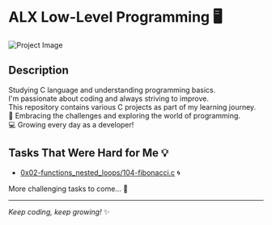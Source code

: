 # ALX Low-Level Programming 🖥️

![Project Image](config/image.jpg)

## Description
Studying C language and understanding programming basics.  
I'm passionate about coding and always striving to improve.  
This repository contains various C projects as part of my learning journey.  
🚀 Embracing the challenges and exploring the world of programming.  
💻 Growing every day as a developer!

## Tasks That Were Hard for Me 💡
- [0x02-functions_nested_loops/104-fibonacci.c](0x02-functions_nested_loops/104-fibonacci.c) 🌀

More challenging tasks to come... 💪

---
_Keep coding, keep growing!_ ✨

